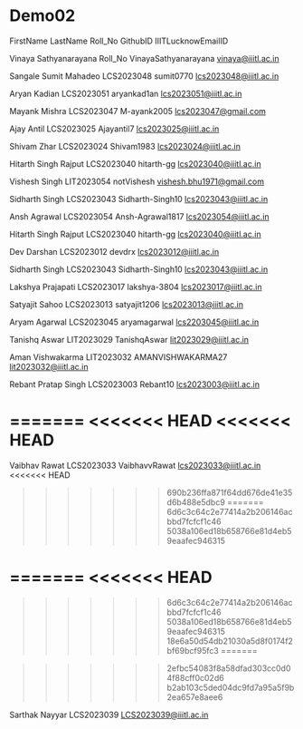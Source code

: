 # Demo02

FirstName LastName Roll_No GithubID IIITLucknowEmailID

Vinaya Sathyanarayana Roll_No VinayaSathyanarayana vinaya@iiitl.ac.in 

Sangale Sumit Mahadeo  LCS2023048  sumit0770       lcs2023048@iiitl.ac.in

Aryan Kadian LCS2023051 aryankad1an lcs2023051@iiitl.ac.in

Mayank Mishra LCS2023047 M-ayank2005 lcs2023047@gmail.com

Ajay Antil LCS2023025 Ajayantil7 lcs2023025@iiitl.ac.in

Shivam Zhar LCS2023024 Shivam1983 lcs2023024@iiitl.ac.in

Hitarth Singh Rajput LCS2023040 hitarth-gg lcs2023040@iiitl.ac.in

Vishesh Singh LIT2023054 notVishesh vishesh.bhu1971@gmail.com


Sidharth Singh LCS2023043 Sidharth-Singh10  lcs2023043@iiitl.ac.in

Ansh Agrawal LCS2023054 Ansh-Agrawal1817 lcs2023054@iiitl.ac.in

Hitarth Singh Rajput LCS2023040 hitarth-gg lcs2023040@iiitl.ac.in

Dev Darshan LCS2023012 devdrx lcs2023012@iiitl.ac.in

Sidharth Singh LCS2023043 Sidharth-Singh10  lcs2023043@iiitl.ac.in

Lakshya Prajapati LCS2023017 lakshya-3804 lcs2023017@iiitl.ac.in

Satyajit Sahoo LCS2023013 satyajit1206 lcs2023013@iiitl.ac.in

Aryam Agarwal LCS2023045 aryamagarwal lcs2203045@iiitl.ac.in

Tanishq Aswar LIT2023029 TanishqAswar lit2023029@iiitl.ac.in

Aman Vishwakarma LIT2023032 AMANVISHWAKARMA27 lit2023032@iiitl.ac.in

Rebant Pratap Singh LCS2023003 Rebant10 lcs2023003@iiitl.ac.in

=======
<<<<<<< HEAD
<<<<<<< HEAD
=======

Vaibhav Rawat LCS2023033 VaibhavvRawat lcs2023033@iiitl.ac.in
<<<<<<< HEAD

>>>>>>> 690b236ffa871f64dd676de41e35d6b488e5dbc9
=======
>>>>>>> 6d6c3c64c2e77414a2b206146acbbd7fcfcf1c46
>>>>>>> 5038a106ed18b658766e81d4eb59eaafec946315


=======
<<<<<<< HEAD
=======
>>>>>>> 6d6c3c64c2e77414a2b206146acbbd7fcfcf1c46
>>>>>>> 5038a106ed18b658766e81d4eb59eaafec946315
>>>>>>> 18e6a50d54db21030a5d8f0174f2bf69bcf95fc3
=======


>>>>>>> 2efbc54083f8a58dfad303cc0d04f88cff0c02d6
>>>>>>> b2ab103c5ded04dc9fd7a95a5f9b2ea657e8aee6

Sarthak Nayyar LCS2023039 LCS2023039@iiitl.ac.in